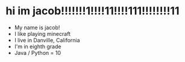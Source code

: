 # hi im jacob!!!!!!!1!!!!11!!!!111!!!!!!!!11
* My name is jacob!
* I like playing minecraft
* I live in Danville, California
* I'm in eighth grade
* Java / Python = 10
